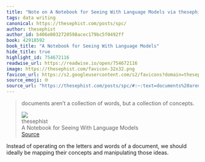 ```yaml
---
title: "Note on A Notebook for Seeing With Language Models via thesephist"
tags: data writing
canonical: https://thesephist.com/posts/spc/
author: thesephist
author_id: b406e0032720598acec179bc5f0492ff
book: 42918592
book_title: "A Notebook for Seeing With Language Models"
hide_title: true
highlight_id: 754672116
readwise_url: https://readwise.io/open/754672116
image: https://thesephist.com/favicon-32x32.png
favicon_url: https://s2.googleusercontent.com/s2/favicons?domain=thesephist.com
source_emoji: 🌐
source_url: "https://thesephist.com/posts/spc/#:~:text=documents%20aren%E2%80%99t%20a,collection%20of%20concepts."
---
```


> documents aren’t a collection of words, but a collection of concepts.
> <div class="quoteback-footer"><div class="quoteback-avatar"><img class="mini-favicon" src="https://s2.googleusercontent.com/s2/favicons?domain=thesephist.com"></div><div class="quoteback-metadata"><div class="metadata-inner"><span style="display:none">FROM:</span><div aria-label="thesephist" class="quoteback-author"> thesephist</div><div aria-label="A Notebook for Seeing With Language Models" class="quoteback-title"> A Notebook for Seeing With Language Models</div></div></div><div class="quoteback-backlink"><a target="_blank" aria-label="go to the full text of this quotation" rel="noopener" href="https://thesephist.com/posts/spc/#:~:text=documents%20aren%E2%80%99t%20a,collection%20of%20concepts." class="quoteback-arrow"> Source</a></div></div>

Instead of operating on the letters and words of a document, we should ideally be mapping their concepts and manipulating those ideas.